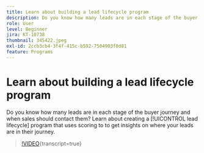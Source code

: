 ```yaml
---
title: Learn about building a lead lifecycle program
description: Do you know how many leads are in each stage of the buyer journey and when sales should contact them? Learn about creating a [!UICONTROL lead lifecycle] program that uses scoring to to get insights on where your leads are in their journey.
role: User
level: Beginner
jira: KT-10738
thumbnail: 345422.jpeg
exl-id: 2ccb3cb4-3f4f-415c-b592-7504903f0d81
feature: Programs
---
```

# Learn about building a lead lifecycle program

Do you know how many leads are in each stage of the buyer journey and when sales should contact them? Learn about creating a [!UICONTROL lead lifecycle] program that uses scoring to to get insights on where your leads are in their journey.

>[!VIDEO](https://video.tv.adobe.com/v/345422/?quality=12&learn=on){transcript=true}
